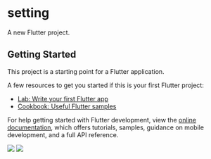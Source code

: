 # setting

A new Flutter project.

## Getting Started

This project is a starting point for a Flutter application.

A few resources to get you started if this is your first Flutter project:

- [Lab: Write your first Flutter app](https://docs.flutter.dev/get-started/codelab)
- [Cookbook: Useful Flutter samples](https://docs.flutter.dev/cookbook)

For help getting started with Flutter development, view the
[online documentation](https://docs.flutter.dev/), which offers tutorials,
samples, guidance on mobile development, and a full API reference.


<p>

<img src="https://user-images.githubusercontent.com/117918175/226282127-3e8402e4-c9f2-40c7-be71-9c791cbeed85.jpg">
<img src="https://user-images.githubusercontent.com/117918175/226282292-b245b3f1-40b9-462c-83c6-aee607b7bb2f.jpg">
</p>
